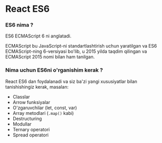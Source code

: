 # React ES6

### ES6 nima ?

ES6 ECMAScript 6 ni anglatadi.

ECMAScript bu JavaScript-ni standartlashtirish uchun yaratilgan va ES6 ECMAScript-ning 6-versiyasi bo'lib, u 2015 yilda taqdim qilingan va ECMAScript 2015 nomi bilan ham tanilgan.

### Nima uchun ES6ni o'rganishim kerak ?

React ES6 dan foydalanadi va siz ba'zi yangi xususiyatlar bilan tanishishingiz kerak, masalan:

* Classlar
* Arrow funksiyalar
* O'zgaruvchilar (let, const, var)
* Array metodlari (`.map()` kabi)
* Destructuring
* Modullar
* Ternary operatori
* Spread operatori
